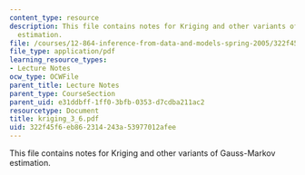 ```yaml
---
content_type: resource
description: This file contains notes for Kriging and other variants of Gauss-Markov
  estimation.
file: /courses/12-864-inference-from-data-and-models-spring-2005/322f45f6eb862314243a53977012afee_kriging_3_6.pdf
file_type: application/pdf
learning_resource_types:
- Lecture Notes
ocw_type: OCWFile
parent_title: Lecture Notes
parent_type: CourseSection
parent_uid: e31ddbff-1ff0-3bfb-0353-d7cdba211ac2
resourcetype: Document
title: kriging_3_6.pdf
uid: 322f45f6-eb86-2314-243a-53977012afee
---
```

This file contains notes for Kriging and other variants of Gauss-Markov estimation.

